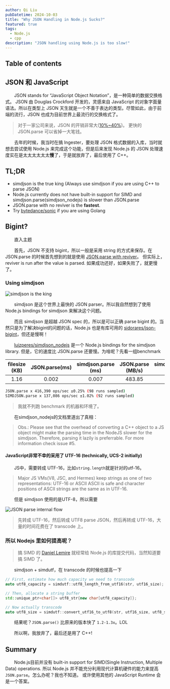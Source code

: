 ```yaml
---
author: Qi Liu
pubDatetime: 2024-10-03
title: "Why JSON Handling in Node.js Sucks?"
featured: true
tags:
  - Node.js
  - cpp
description: "JSON handling using Node.js is too slow!"
---
```


## Table of contents

## JSON 和 JavaScript

&emsp;&emsp;JSON stands for “JavaScript Object Notation”，是一种简单的数据交换格式。
JSON 由 Douglas Crockford 开发的，灵感来自 JavaScript 的对象字面量语法。所以在类型上
JSON 天生就是一个不善于表达的类型。尽管如此，由于前端的流行，JSON 也成为目前世界上最流行的交换格式了。

> 对于一家公司来说，JSON 的开销非常大([10%~40%](https://github.com/bytedance/sonic/blob/main/docs/INTRODUCTION.md))。
> 更快的 JSON.parse 可以省掉一大笔钱。

&emsp;&emsp;去年的时候，我当时在搞 Ingester，要处理 JSON 格式数据的入库，当时就想去尝试使用 Node.js
来完成这个功能，但是后来发现 Node.js 的 JSON 处理速度实在是太太太太太太**慢**了，于是就放弃了，最后使用了 C++。

## TL;DR

- simdjson is the true king (Always use simdjson if you are using C++ to parse JSON)
- Node.js currently does not have built-in support for SIMD and simdjson.parse(simdjson_nodejs) is slower than JSON.parse
- JSON.parse with no reviver is the **fastest**.
- Try [bytedance/sonic](https://github.com/bytedance/sonic) if you are using Golang

## Bigint?

&emsp;&emsp;直入主题

&emsp;&emsp;首先，JSON 不支持 bigint，所以一般是采用 string 的方式来保存。在 JSON.parse
的时候首先想到的就是使用 [JSON.parse with reviver](https://developer.mozilla.org/en-US/docs/Web/JavaScript/Reference/Global_Objects/JSON/parse#reviver)。
但实际上，reviver is run after the value is parsed. 如果成功还好，如果失败了，就更慢了。

### Using simdjson

![simdjson is the king](@assets/images/node/simdjson_is_the_king.png)

&emsp;&emsp;simdjson 是这个世界上最快的 JSON parser。所以我自然想到了使用 Node.js bindings for simdjson 来解决这个问题。

&emsp;&emsp;而且 simdjson 是超越 JSON spec 的，所以是可以正确 parse bigint 的。当然只是为了解决bigint的问题的话，Node.js
也是有库可用的 [sidorares/json-bigint](https://github.com/sidorares/json-bigint)，但还是慢啊！

&emsp;&emsp;[luizperes/simdjson_nodejs](https://github.com/luizperes/simdjson_nodejs) 是一个 Node.js bindings for the simdjson
library. 但是，它的速度比 JSON.parse 还要慢。为啥呢？先看一组benchmark

| filesize (KB) | JSON.parse(ms) | simdjson.parse (ms) | JSON.parse (MB/s) | simdjson.parse (MB/s) | X faster |
| :-----------: | :------------: | :-----------------: | :---------------: | :-------------------: | :------: |
|     1.16      |     0.002      |        0.007        |      483.85       |        159.29         |   0.33   |

```sh
JSON.parse x 416,390 ops/sec ±0.25% (98 runs sampled)
SIMDJSON.parse x 137,086 ops/sec ±1.02% (92 runs sampled)
```

> 我就不列跑 benchmark 的机器和环境了。

&emsp;&emsp;在simdjson_nodejs的文档里道出了真相：

> Obs.: Please see that the overhead of converting a C++ object to a JS object might make the parsing time in the NodeJS slower for the simdjson. Therefore, parsing it lazily is preferrable. For more information check issue #5.

#### JavaScript非常不幸的采用了 UTF-16 (technically, UCS-2 initially)

&emsp;&emsp;JS中，需要转成 UTF-16，比如`string.length`就是针对的utf-16。

> Major JS VMs(V8, JSC, and Hermes) keep strings as one of two representations: UTF-16 or ASCII
> ASCII is safe and character positions of ASCII strings are the same as in UTF-16.

&emsp;&emsp;但是 simdjson 使用的是UTF-8，所以需要

![JSON parse internal flow](@assets/images/node/json_parse_internal_flow.png)

> 先转成 UTF-16，然后转成 UTF8 parse JSON，然后再转成 UTF-16，大量的时间花费在了 transcode 上。

### 所以 Nodejs 里如何提高呢？

> 搞 SIMD 的 [Daniel Lemire](https://lemire.me/blog/) 就经常给 Node.js 的库提交代码，当然知道要搞 SIMD 了。

&emsp;&emsp;simdjson + simdutf，在 transcode 的时候也提高一下

```c++
// First, estimate how much capacity we need to transcode
auto utf8_capacity = simdutf::utf8_length_from_utf16(str, utf16_size);

// Then, allocate a string buffer
std::unique_ptr<char[]> utf8_str{new char[utf8_capacity]};

// Now actually transcode
auto utf8_size = simdutf::convert_utf16_to_utf8(str, utf16_size, utf8_str.get());
```

&emsp;&emsp;结果呢？`JSON.parse()` 比原来的版本快了 `1.2-1.3x`。LOL

&emsp;&emsp;所以啊，我放弃了，最后还是用了 C++!

## Summary

&emsp;&emsp;Node.js目前并没有 built-in support for SIMD(Single Instruction, Multiple Data)
operations. 所以 Node.js 并不能充分利用现代计算机硬件的能力来提高 `JSON.parse`。怎么办呢？我也不知道。
或许使用其他的 JavaScript Runtime 会是一个答案。
